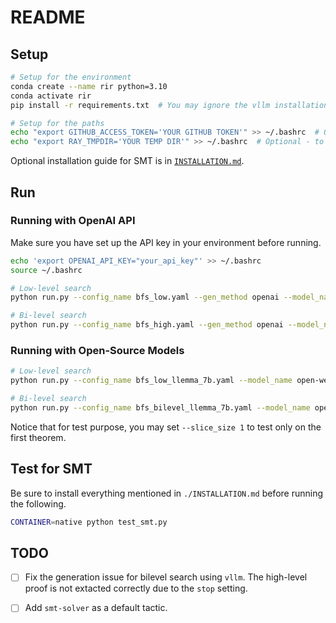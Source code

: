 # README

<!-- > [!NOTE]
> The current version is still in testing. A tested version is in the [raptors](https://github.com/ZIYU-DEEP/bilevel-reasoner/tree/raptors) branch, where we have the benchmark results with Llemma-7b on `bfs_low` and `bfs_low_with_raw_high` methods. The latter is very much underperforming (23 out of 244 problems), likely due to the fact that the raw informal proof is unstructured and the model capacity is bad. A proof of concept colab with GPT-4 can be found at [![Colab](https://colab.research.google.com/assets/colab-badge.svg)](https://colab.research.google.com/drive/1BI3u6NwVtefTpWzQNj-OwPf6C3ONuPFn?usp=sharing). -->

## Setup

```bash
# Setup for the environment
conda create --name rir python=3.10
conda activate rir
pip install -r requirements.txt  # You may ignore the vllm installation if you do not have cuda

# Setup for the paths 
echo "export GITHUB_ACCESS_TOKEN='YOUR GITHUB TOKEN'" >> ~/.bashrc  # Optional - to avoid rate limit issues when setting up the dojo
echo "export RAY_TMPDIR='YOUR TEMP DIR'" >> ~/.bashrc  # Optional - to avoid ray init issues
```

Optional installation guide for SMT is in [`INSTALLATION.md`](https://github.com/ZIYU-DEEP/bilevel-reasoner/blob/main/INSTALLATION.md).

## Run

### Running with OpenAI API

Make sure you have set up the API key in your environment before running.

```bash
echo 'export OPENAI_API_KEY="your_api_key"' >> ~/.bashrc
source ~/.bashrc
```

```bash
# Low-level search
python run.py --config_name bfs_low.yaml --gen_method openai --model_name gpt-4-0125-preview

# Bi-level search
python run.py --config_name bfs_high.yaml --gen_method openai --model_name gpt-4-0125-preview
```

### Running with Open-Source Models

```bash
# Low-level search
python run.py --config_name bfs_low_llemma_7b.yaml --model_name open-web-math/llemma_7b

# Bi-level search
python run.py --config_name bfs_bilevel_llemma_7b.yaml --model_name open-web-math/llemma_7b
```

Notice that for test purpose, you may set `--slice_size 1` to test only on the first theorem.

## Test for SMT
Be sure to install everything mentioned in `./INSTALLATION.md` before running the following.
```bash
CONTAINER=native python test_smt.py
```

## TODO
- [ ] Fix the generation issue for bilevel search using `vllm`. The high-level proof is not extacted correctly due to the `stop` setting.
- [ ] Add `smt-solver` as a default tactic.

